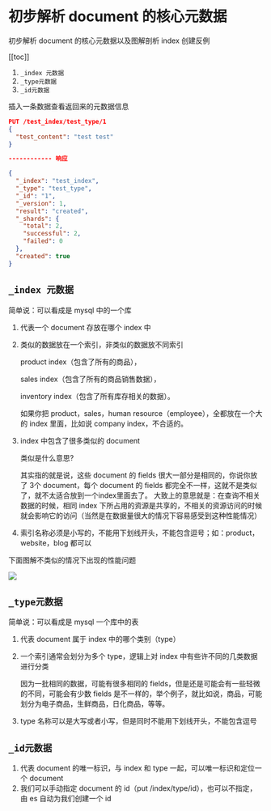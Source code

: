 # 初步解析 document 的核心元数据
初步解析 document 的核心元数据以及图解剖析 index 创建反例

[[toc]]

1. `_index 元数据`
2. `_type元数据`
3. `_id元数据`



插入一条数据查看返回来的元数据信息

```json
PUT /test_index/test_type/1
{
  "test_content": "test test"
}

------------ 响应

{
  "_index": "test_index",
  "_type": "test_type",
  "_id": "1",
  "_version": 1,
  "result": "created",
  "_shards": {
    "total": 2,
    "successful": 2,
    "failed": 0
  },
  "created": true
}
```

## `_index 元数据`

简单说：可以看成是 mysql 中的一个库

1. 代表一个 document 存放在哪个 index 中
2. 类似的数据放在一个索引，非类似的数据放不同索引

    product index（包含了所有的商品），

    sales index（包含了所有的商品销售数据），

    inventory index（包含了所有库存相关的数据）。

    如果你把 product，sales，human resource（employee），全都放在一个大的 index 里面，比如说 company index，不合适的。
3. index 中包含了很多类似的 document

    类似是什么意思?

    其实指的就是说，这些 document 的 fields 很大一部分是相同的，你说你放了 3个 document，每个 document 的 fields 都完全不一样，这就不是类似了，就不太适合放到一个index里面去了。
    大致上的意思就是：在查询不相关数据的时候，相同 index 下所占用的资源是共享的，不相关的资源访问的时候就会影响它的访问（当然是在数据量很大的情况下容易感受到这种性能情况）  
4. 索引名称必须是小写的，不能用下划线开头，不能包含逗号；如：product，website，blog 都可以


下面图解不类似的情况下出现的性能问题

![](https://txxs.github.io/pic/imocc/elasticsearch-core/markdown-img-paste-20190101155232556.png)

## `_type元数据`

简单说：可以看成是 mysql 一个库中的表

1. 代表 document 属于 index 中的哪个类别（type）
2. 一个索引通常会划分为多个 type，逻辑上对 index 中有些许不同的几类数据进行分类

    因为一批相同的数据，可能有很多相同的 fields，但是还是可能会有一些轻微的不同，可能会有少数 fields 是不一样的，举个例子，就比如说，商品，可能划分为电子商品，生鲜商品，日化商品，等等。
3. type 名称可以是大写或者小写，但是同时不能用下划线开头，不能包含逗号


## `_id元数据`

1. 代表 document 的唯一标识，与 index 和 type 一起，可以唯一标识和定位一个 document
2. 我们可以手动指定 document 的 id（put /index/type/id），也可以不指定，由 es 自动为我们创建一个 id
